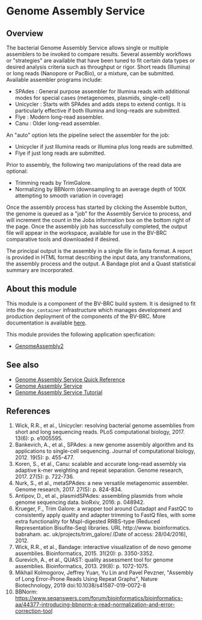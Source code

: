 # Genome Assembly Service

## Overview

The bacterial Genome Assembly Service allows single or multiple assemblers to be invoked to compare results. Several assembly workflows or "strategies" are available that have been tuned to fit certain data types or desired analysis criteria such as throughput or rigor. 
Short reads (Illumina) or long reads (Nanopore or PacBio), or a mixture, can be submitted.
Available assembler programs include:
* SPAdes
: General purpose assembler for Illumina reads with additional modes for special cases (metagenomes, plasmids, single-cell)
* Unicycler
: Starts with SPAdes and adds steps to extend contigs. It is particularly effective if both Illumina and long-reads are submitted.
* Flye
: Modern long-read assembler.
* Canu
: Older long-read assembler.

An "auto" option lets the pipeline select the assembler for the job:
* Unicycler if just Illumina reads or Illumina plus long reads are submitted.
* Flye if just long reads are submitted.

Prior to assembly, the following two manipulations of the read data are optional:
* Trimming reads by TrimGalore.
* Normalizing by BBNorm (downsampling to an average depth of 100X attempting to smooth variation in coverage)

Once the assembly process has started by clicking the Assemble button, the genome is queued as a "job" for the Assembly Service to process, and will increment the count in the Jobs information box on the bottom right of the page. Once the assembly job has successfully completed, the output file will appear in the workspace, available for use in the BV-BRC comparative tools and downloaded if desired.

The principal output is the assembly in a single file in fasta format.
A report is provided in HTML format describing the input data, any transformations, the assembly process and the output. A Bandage plot and a Quast statistical summary are incorporated.

## About this module

This module is a component of the BV-BRC build system. It is designed to fit into the
`dev_container` infrastructure which manages development and production deployment of
the components of the BV-BRC. More documentation is available [here](https://github.com/BV-BRC/dev_container/tree/master/README.md).

This module provides the following application specfication:
* [GenomeAssembly2](app_specs/GenomeAssembly2.md)


## See also

* [Genome Assembly Service Quick Reference](https://www.bv-brc.org/docs/quick_references/services/genome_assembly_service.html)
* [Genome Assembly Service](https://www.bv-brc.org/docs/https://bv-brc.org/app/Assembly2.html)
* [Genome Assembly Service Tutorial](https://www.bv-brc.org/docs//tutorial/genome_assembly/assembly.html)



## References

1.	Wick, R.R., et al., Unicycler: resolving bacterial genome assemblies from short and long sequencing reads. PLoS computational biology, 2017. 13(6): p. e1005595.
2.	Bankevich, A., et al., SPAdes: a new genome assembly algorithm and its applications to single-cell sequencing. Journal of computational biology, 2012. 19(5): p. 455-477.
3.	Koren, S., et al., Canu: scalable and accurate long-read assembly via adaptive k-mer weighting and repeat separation. Genome research, 2017. 27(5): p. 722-736.
4.	Nurk, S., et al., metaSPAdes: a new versatile metagenomic assembler. Genome research, 2017. 27(5): p. 824-834.
5.	Antipov, D., et al., plasmidSPAdes: assembling plasmids from whole genome sequencing data. bioRxiv, 2016: p. 048942.
6.	Krueger, F., Trim Galore: a wrapper tool around Cutadapt and FastQC to consistently apply quality and adapter trimming to FastQ files, with some extra functionality for MspI-digested RRBS-type (Reduced Representation Bisufite-Seq) libraries. URL http://www. bioinformatics. babraham. ac. uk/projects/trim_galore/.(Date of access: 28/04/2016), 2012.
7.	Wick, R.R., et al., Bandage: interactive visualization of de novo genome assemblies. Bioinformatics, 2015. 31(20): p. 3350-3352.
8.	Gurevich, A., et al., QUAST: quality assessment tool for genome assemblies. Bioinformatics, 2013. 29(8): p. 1072-1075.
9. Mikhail Kolmogorov, Jeffrey Yuan, Yu Lin and Pavel Pevzner, "Assembly of Long Error-Prone Reads Using Repeat Graphs", Nature Biotechnology, 2019 doi:10.1038/s41587-019-0072-8
10. BBNorm: https://www.seqanswers.com/forum/bioinformatics/bioinformatics-aa/44377-introducing-bbnorm-a-read-normalization-and-error-correction-tool

